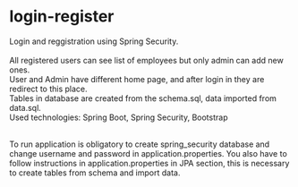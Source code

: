 # login-register

Login and reggistration using Spring Security. <br><br>
All registered users can see list of employees but only admin can add new ones. <br>
User and Admin have different home page, and after login in they are redirect to this place.<br>
Tables in database are created from the schema.sql, data imported from data.sql. <br>
Used technologies: Spring Boot, Spring Security, Bootstrap <br><br>

To run application is obligatory to create spring_security database and change username and password in application.properties.
You also have to follow instructions in application.properties in JPA section, this is necessary to create tables from schema and import data. 
